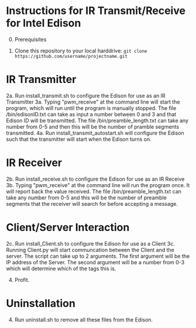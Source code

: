 Instructions for IR Transmit/Receive for Intel Edison
======
0. Prerequisites

1. Clone this repository to your local harddrive: `git clone https://github.com/username/projectname.git`

IR Transmitter
======

2a. Run install_transmit.sh to configure the Edison for use as an IR Transmitter
3a. Typing "pwm_receive" at the command line will start the program, which will
run until the program is manually stopped. The file /bin/edisonID.txt can take as 
input a number between 0 and 3 and that Edison ID will be transmitted. The file
/bin/preamble_length.txt can take any number from 0-5 and then this will be the
number of pramble segments transmitted.
4a. Run install_transmit_autostart.sh will configure the Edison such that the
transmitter will start when the Edison turns on.

IR Receiver
======

2b. Run install_receive.sh to configure the Edison for use as an IR Receive
3b. Typing "pwm_receive" at the command line will run the program once. It
will report back the value received. The file /bin/preamble_length.txt can
take any number from 0-5 and this will be the number of preamble segments
that the receiver will search for before accepting a message.

Client/Server Interaction
======

2c. Run install_Client.sh to configure the Edison for use as a Client 
3c. Running Client.py will start communcation between the Client and
the server. The script can take up to 2 arguments. The first argument
will be the IP address of the Server. The second argument will be a
number from 0-3 which will determine which of the tags this is.

4. Profit.

Uninstallation
======
4. Run uninstall.sh to remove all these files from the Edison.